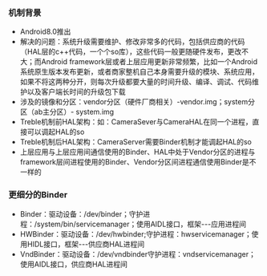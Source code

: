 ### 机制背景

* Android8.0推出
* 解决的问题：系统升级需要维护、修改非常多的代码，包括供应商的代码（HAL层的c++代码，一个个so库），这些代码一般更随硬件发布，更改不大；而Android framework层或者上层应用更新非常频繁，比如一个Android 系统原生版本发布更新，或者商家整机自己本身需要升级的模块、系统应用，如果不将这两种分开，则每次升级都要大量的时间升级、编译、调试、代码维护以及客户端长时间的升级包下载
* 涉及的镜像和分区：vendor分区（硬件厂商相关）-vendor.img；system分区（ab主分区）- system.img
* Treble机制前HAL架构：如：CameraSever与CameraHAL在同一个进程，直接可以调起HAL的so
* Treble机制后HAL架构：CameraServer需要Binder机制才能调起HAL的so
* 上层应用与上层应用间通信使用的Binder、HAL中处于Vendor分区的进程与framework层间进程使用的Binder、Vendor分区间进程通信使用Binder是不一样的

### 更细分的Binder

* Binder：驱动设备：/dev/binder；守护进程：/system/bin/servicemanager；使用AIDL接口，框架---应用进程间
* HWBinder：驱动设备：/dev/hwbinder;守护进程：hwservicemanager；使用HIDL接口，框架---供应商HAL进程间
* VndBinder：驱动设备：/dev/vndbinder守护进程：vndservicemanager；使用AIDL接口，供应商HAL进程间

